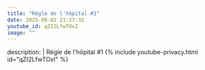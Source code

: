 ```yaml
---
title: "Règle de l'hôpital #1"
date: 2025-09-02 21:27:32 
youtube_id: qZI2LfwTOxI
image: ""
---
```

description: |
  Règle de l'hôpital #1
{% include youtube-privacy.html id="qZI2LfwTOxI" %}
